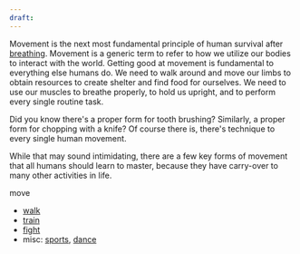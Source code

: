 ```yaml
---
draft:
---
```

Movement is the next most fundamental principle of human survival after [breathing](/breathe). Movement is a generic term to refer to how we utilize our bodies to interact with the world. Getting good at movement is fundamental to everything else humans do. We need to walk around and move our limbs to obtain resources to create shelter and find food for ourselves. We need to use our muscles to breathe properly, to hold us upright, and to perform every single routine task.

Did you know there's a proper form for tooth brushing? Similarly, a proper form for chopping with a knife? Of course there is, there's technique to every single human movement.

While that may sound intimidating, there are a few key forms of movement that all humans should learn to master, because they have carry-over to many other activities in life.

move
- [walk](/walk)
- [train](train.md)
- [fight](/fight)
- misc: [sports](/sports), [dance](/dance)
